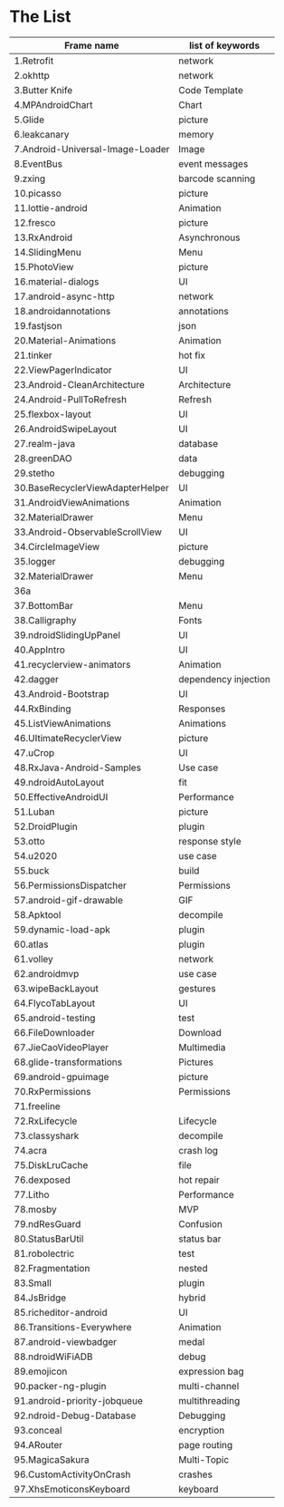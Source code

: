 

# The List

| Frame name | list of keywords
| -------------------------------- | ------ |
|1.Retrofit | network
| 2.okhttp | network |
|3.Butter Knife | Code Template |
| 4.MPAndroidChart | Chart |
| 5.Glide | picture |
|6.leakcanary | memory |
| 7.Android-Universal-Image-Loader | Image |
| 8.EventBus | event messages |
|9.zxing | barcode scanning
|10.picasso | picture |
|11.lottie-android | Animation |
|12.fresco | picture |
|13.RxAndroid | Asynchronous |
|14.SlidingMenu | Menu |
|15.PhotoView | picture |
| 16.material-dialogs | UI |
|17.android-async-http | network |
| 18.androidannotations | annotations |
|19.fastjson | json |
| 20.Material-Animations | Animation |
| 21.tinker | hot fix
| 22.ViewPagerIndicator | UI |
|23.Android-CleanArchitecture | Architecture |
| 24.Android-PullToRefresh | Refresh |
| 25.flexbox-layout | UI |
|26.AndroidSwipeLayout | UI |
| 27.realm-java | database |
| 28.greenDAO | data |
| 29.stetho | debugging |
| 30.BaseRecyclerViewAdapterHelper | UI |
| 31.AndroidViewAnimations | Animation |
| 32.MaterialDrawer | Menu |
| 33.Android-ObservableScrollView | UI |
|34.CircleImageView | picture |
| 35.logger | debugging |
| 32.MaterialDrawer | Menu |
| 36a
| 37.BottomBar | Menu |
| 38.Calligraphy | Fonts |
| 39.ndroidSlidingUpPanel | UI |
|40.AppIntro | UI |
| 41.recyclerview-animators | Animation |
|42.dagger | dependency injection
|43.Android-Bootstrap | UI |
|44.RxBinding | Responses |
| 45.ListViewAnimations | Animations |
| 46.UItimateRecyclerView | picture |
| 47.uCrop | UI |
| 48.RxJava-Android-Samples | Use case |
|49.ndroidAutoLayout | fit |
| 50.EffectiveAndroidUI | Performance |
| 51.Luban | picture |
| 52.DroidPlugin | plugin |
|53.otto | response style
| 54.u2020 | use case |
| 55.buck | build |
| 56.PermissionsDispatcher | Permissions |
| 57.android-gif-drawable | GIF |
| 58.Apktool | decompile |
| 59.dynamic-load-apk | plugin |
| 60.atlas | plugin |
| 61.volley | network |
| 62.androidmvp | use case |
|63.wipeBackLayout | gestures
|64.FlycoTabLayout | UI |
|65.android-testing | test |
|66.FileDownloader | Download |
| 67.JieCaoVideoPlayer | Multimedia |
| 68.glide-transformations | Pictures |
| 69.android-gpuimage | picture |
| 70.RxPermissions | Permissions |
| 71.freeline |
| 72.RxLifecycle | Lifecycle |
| 73.classyshark | decompile |
| 74.acra | crash log |
| 75.DiskLruCache | file |
| 76.dexposed | hot repair |
| 77.Litho | Performance |
| 78.mosby | MVP |
| 79.ndResGuard | Confusion |
| 80.StatusBarUtil | status bar |
| 81.robolectric | test |
|82.Fragmentation | nested |
| 83.Small | plugin |
|84.JsBridge | hybrid |
| 85.richeditor-android | UI |
| 86.Transitions-Everywhere | Animation |
|87.android-viewbadger | medal |
| 88.ndroidWiFiADB | debug |
|89.emojicon | expression bag
|90.packer-ng-plugin | multi-channel |
| 91.android-priority-jobqueue | multithreading
|92.ndroid-Debug-Database | Debugging |
| 93.conceal | encryption |
|94.ARouter | page routing
| 95.MagicaSakura | Multi-Topic |
| 96.CustomActivityOnCrash | crashes |
| 97.XhsEmoticonsKeyboard | keyboard |

